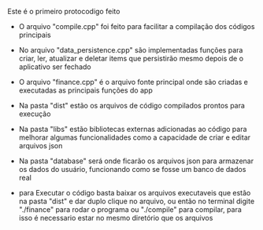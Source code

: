 Este é o primeiro protocodigo feito

* O arquivo "compile.cpp" foi feito para facilitar a compilação dos códigos principais 

* No arquivo "data_persistence.cpp" são implementadas funções
para criar, ler, atualizar e deletar items que persistirão mesmo depois
de o aplicativo ser fechado

* O arquivo "finance.cpp" é o arquivo fonte principal
onde são criadas e executadas as principais funções do app

* Na pasta "dist" estão os arquivos de código compilados prontos para execução

* Na pasta "libs" estão bibliotecas externas adicionadas
 ao código para melhorar algumas funcionalidades como a
 capacidade de criar e editar arquivos json

* Na pasta "database" será onde ficarão os arquivos
json para armazenar os dados do usuário, funcionando
como se fosse um banco de dados real

* para Executar o código basta baixar os arquivos
executaveis que estão na pasta "dist" e dar duplo 
clique no arquivo, ou então no terminal digite "./finance"
para rodar o programa ou "./compile" para compilar, para 
isso é necessario estar no mesmo diretório que os arquivos